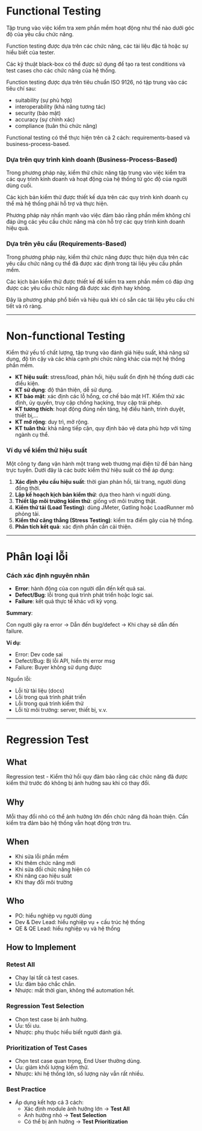 
# Functional Testing

Tập trung vào việc kiểm tra xem phần mềm hoạt động như thế nào dưới góc độ của yêu cầu chức năng.

Function testing được dựa trên các chức năng, các tài liệu đặc tả hoặc sự hiểu biết của tester.

Các kỹ thuật black-box có thể được sử dụng để tạo ra test conditions và test cases cho các chức năng của hệ thống.

Function testing được dựa trên tiêu chuẩn ISO 9126, nó tập trung vào các tiêu chí sau:

- suitability (sự phù hợp)
- interoperability (khả năng tương tác)
- security (bảo mật)
- accuracy (sự chính xác)
- compliance (tuân thủ chức năng)

Functional testing có thể thực hiện trên cả 2 cách: requirements-based và business-process-based.

### Dựa trên quy trình kinh doanh (Business-Process-Based)

Trong phương pháp này, kiểm thử chức năng tập trung vào việc kiểm tra các quy trình kinh doanh và hoạt động của hệ thống từ góc độ của người dùng cuối.

Các kịch bản kiểm thử được thiết kế dựa trên các quy trình kinh doanh cụ thể mà hệ thống phải hỗ trợ và thực hiện.

Phương pháp này nhấn mạnh vào việc đảm bảo rằng phần mềm không chỉ đáp ứng các yêu cầu chức năng mà còn hỗ trợ các quy trình kinh doanh hiệu quả.

### Dựa trên yêu cầu (Requirements-Based)

Trong phương pháp này, kiểm thử chức năng được thực hiện dựa trên các yêu cầu chức năng cụ thể đã được xác định trong tài liệu yêu cầu phần mềm.

Các kịch bản kiểm thử được thiết kế để kiểm tra xem phần mềm có đáp ứng được các yêu cầu chức năng đã được xác định hay không.

Đây là phương pháp phổ biến và hiệu quả khi có sẵn các tài liệu yêu cầu chi tiết và rõ ràng.

---

# Non-functional Testing

Kiểm thử yếu tố chất lượng, tập trung vào đánh giá hiệu suất, khả năng sử dụng, độ tin cậy và các khía cạnh phi chức năng khác của một hệ thống phần mềm.

- **KT hiệu suất**: stress/load, phản hồi, hiệu suất ổn định hệ thống dưới các điều kiện.
- **KT sử dụng**: độ thân thiện, dễ sử dụng.
- **KT bảo mật**: xác định các lỗ hổng, cơ chế bảo mật HT. Kiểm thử xác định, ủy quyền, truy cập chống hacking, truy cập trái phép.
- **KT tương thích**: hoạt động đúng nền tảng, hệ điều hành, trình duyệt, thiết bị,…
- **KT mở rộng**: duy trì, mở rộng.
- **KT tuân thủ**: khả năng tiếp cận, quy định bảo vệ data phù hợp với từng ngành cụ thể.

### Ví dụ về kiểm thử hiệu suất

Một công ty đang vận hành một trang web thương mại điện tử để bán hàng trực tuyến. Dưới đây là các bước kiểm thử hiệu suất có thể áp dụng:

1. **Xác định yêu cầu hiệu suất**: thời gian phản hồi, tải trang, người dùng đồng thời.
2. **Lập kế hoạch kịch bản kiểm thử**: dựa theo hành vi người dùng.
3. **Thiết lập môi trường kiểm thử**: giống với môi trường thật.
4. **Kiểm thử tải (Load Testing)**: dùng JMeter, Gatling hoặc LoadRunner mô phỏng tải.
5. **Kiểm thử căng thẳng (Stress Testing)**: kiểm tra điểm gãy của hệ thống.
6. **Phân tích kết quả**: xác định phần cần cải thiện.

---

# Phân loại lỗi

### Cách xác định nguyên nhân

- **Error**: hành động của con người dẫn đến kết quả sai.
- **Defect/Bug**: lỗi trong quá trình phát triển hoặc logic sai.
- **Failure**: kết quả thực tế khác với kỳ vọng.

**Summary**:

Con người gây ra error → Dẫn đến bug/defect → Khi chạy sẽ dẫn đến failure.

**Ví dụ**:

- Error: Dev code sai
- Defect/Bug: Bị lỗi API, hiển thị error msg
- Failure: Buyer không sử dụng được

Nguồn lỗi:

- Lỗi từ tài liệu (docs)
- Lỗi trong quá trình phát triển
- Lỗi trong quá trình kiểm thử
- Lỗi từ môi trường: server, thiết bị, v.v.

---

# Regression Test

## What

Regression test - Kiểm thử hồi quy đảm bảo rằng các chức năng đã được kiểm thử trước đó không bị ảnh hưởng sau khi có thay đổi.

## Why

Mỗi thay đổi nhỏ có thể ảnh hưởng lớn đến chức năng đã hoàn thiện. Cần kiểm tra đảm bảo hệ thống vẫn hoạt động trơn tru.

## When

- Khi sửa lỗi phần mềm
- Khi thêm chức năng mới
- Khi sửa đổi chức năng hiện có
- Khi nâng cao hiệu suất
- Khi thay đổi môi trường

## Who

- PO: hiểu nghiệp vụ người dùng
- Dev & Dev Lead: hiểu nghiệp vụ + cấu trúc hệ thống
- QE & QE Lead: hiểu nghiệp vụ và hệ thống

## How to Implement

### Retest All

- Chạy lại tất cả test cases.
- Ưu: đảm bảo chắc chắn.
- Nhược: mất thời gian, không thể automation hết.

### Regression Test Selection

- Chọn test case bị ảnh hưởng.
- Ưu: tối ưu.
- Nhược: phụ thuộc hiểu biết người đánh giá.

### Prioritization of Test Cases

- Chọn test case quan trọng, End User thường dùng.
- Ưu: giảm khối lượng kiểm thử.
- Nhược: khi hệ thống lớn, số lượng này vẫn rất nhiều.

### Best Practice

- Áp dụng kết hợp cả 3 cách:
  - Xác định module ảnh hưởng lớn → **Test All**
  - Ảnh hưởng nhỏ → **Test Selection**
  - Có thể bị ảnh hưởng → **Test Prioritization**
